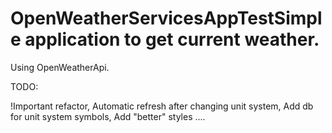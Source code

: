 # OpenWeatherServicesAppTestSimple application to get current weather.

Using OpenWeatherApi.



TODO:

!Important refactor,
Automatic refresh after changing unit system,
Add db for unit system symbols,
Add "better" styles
....
